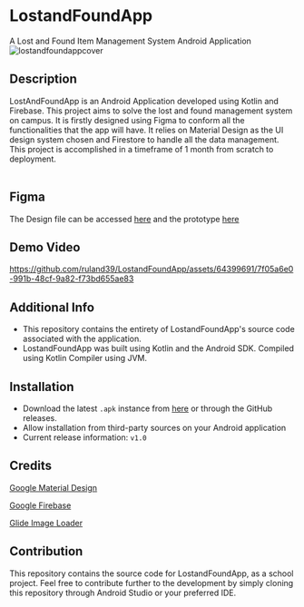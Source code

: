 # LostandFoundApp
A Lost and Found Item Management System Android Application    
![lostandfoundappcover](https://github.com/ruland39/LostandFoundApp/assets/64399691/d0148c70-453a-45eb-b85e-9e6b1e27f6bb)


## Description
LostAndFoundApp is an Android Application developed using Kotlin and Firebase. This project aims to solve the lost and found management system on campus. It is firstly designed using Figma to conform all the functionalities that the app will have. It relies on Material Design as the UI design system chosen and Firestore to handle all the data management. This project is accomplished in a timeframe of 1 month from scratch to deployment. <br><br>

## Figma
The Design file can be accessed [here](https://www.figma.com/file/lrPmqUYGLsXdPJ8arzGTCN/LostandFoundApp?type=design&node-id=19%3A1703&mode=design&t=YxG68jCPzsKWwjRt-1) and the prototype [here](https://www.figma.com/proto/lrPmqUYGLsXdPJ8arzGTCN/LostandFoundApp?node-id=60-181)

## Demo Video
https://github.com/ruland39/LostandFoundApp/assets/64399691/7f05a6e0-991b-48cf-9a82-f73bd655ae83

## Additional Info
- This repository contains the entirety of LostandFoundApp's source code associated with the application.
- LostandFoundApp was built using Kotlin and the Android SDK. Compiled using Kotlin Compiler using JVM.

## Installation
- Download the latest `.apk` instance from [here](https://drive.google.com/file/d/1AqbOQ1XbU0WbaPMt_ZKN9b54dFKT8QNe/view?usp=sharing) or through the GitHub releases.
- Allow installation from third-party sources on your Android application
- Current release information: `v1.0`

## Credits
[Google Material Design](https://m3.material.io/)

[Google Firebase](https://firebase.google.com/)

[Glide Image Loader](https://github.com/bumptech/glide )

## Contribution
This repository contains the source code for LostandFoundApp, as a school project. Feel free to contribute further to the development by simply cloning this repository through Android Studio or your preferred IDE.
